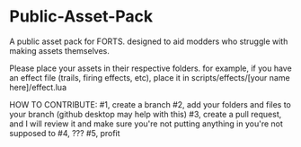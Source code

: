 # Public-Asset-Pack
A public asset pack for FORTS. designed to aid modders who struggle with making assets themselves.

Please place your assets in their respective folders. for example, if you have an effect file (trails, firing effects, etc), place it in scripts/effects/[your name here]/effect.lua

HOW TO CONTRIBUTE:
#1, create a branch
#2, add your folders and files to your branch (github desktop may help with this)
#3, create a pull request, and I will review it and make sure you're not putting anything in you're not supposed to
#4, ???
#5, profit
